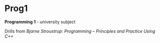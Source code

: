 # Prog1
**Programming 1** - university subject

Drills from *Bjarne Stroustrup: Programming – Principles and Practice Using C++*
